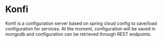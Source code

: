 # Konfi
Konfi is a configuration server based on spring cloud config to save/load configuration for services.
At the moment, configuration will be saved in mongodb and configuration can be retrieved through REST endpoints.
